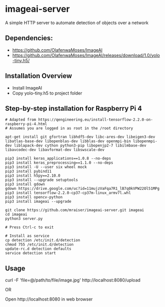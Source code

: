 # imageai-server
A simple HTTP server to automate detection of objects over a network

## Dependencies:
- https://github.com/OlafenwaMoses/ImageAI
- https://github.com/OlafenwaMoses/ImageAI/releases/download/1.0/yolo-tiny.h5/

## Installation Overview
- Install ImageAI
- Copy yolo-tiny.h5 to project folder

## Step-by-step installation for Raspberry Pi 4
    # Adapted from https://qengineering.eu/install-tensorflow-2.2.0-on-raspberry-pi-4.html
    # Assumes you are logged in as root in the /root directory

    apt-get install git gfortran libhdf5-dev libc-ares-dev libeigen3-dev libatlas-base-dev libopenblas-dev libblas-dev openmpi-bin libopenmpi-dev liblapack-dev cython python3-pip libopenjp2-7 libilmbase-dev libavcodec-dev libavformat-dev libswscale-dev
    
    pip3 install keras_applications==1.0.8 --no-deps
    pip3 install keras_preprocessing==1.1.0 --no-deps
    pip3 install -U --user six wheel mock
    pip3 install pybind11
    pip3 install h5py==2.10.0
    pip3 install --upgrade setuptools
    pip3 install gdown
    gdown https://drive.google.com/uc?id=11mujzVaFqa7R1_lB7q0kVPW22Ol51MPg
    pip3 install tensorflow-2.2.0-cp37-cp37m-linux_armv7l.whl
    pip3 install opencv-python
    pip3 install imageai --upgrade
    
    git clone https://github.com/mraiser/imageai-server.git imageai
    cd imageai
    python3 server.py
    
    # Press Ctrl-c to exit
    
    # Install as service
    cp detection /etc/init.d/detection
    chmod 755 /etc/init.d/detection
    update-rc.d detection defaults
    service detection start

## Usage
curl -F 'file=@/path/to/file/image.jpg' http://localhost:8080/upload

OR

Open http://localhost:8080 in web browser
